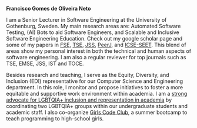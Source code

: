 <b> Francisco Gomes de Oliveira Neto </b>

I am a Senior Lecturer in Software Engineering at the University of Gothenburg, Sweden. My main research areas are: Automated Software Testing, (AI) Bots to aid Software Engineers, and Scalable and Inclusive Software Engineering Education. Check out my google scholar page and some of my papers in <a href="https://arxiv.org/abs/2404.14901">FSE</a>, <a href="https://ieeexplore.ieee.org/document/9314270">TSE</a>, <a href="https://arxiv.org/abs/1706.00933">JSS</a>, <a href="https://arxiv.org/abs/2207.09065">PeerJ</a>, and <a href="https://arxiv.org/abs/2405.03824">ICSE-SEET</a>. This blend of areas show my personal interest in both the technical and human aspects of software engineering. I am also a regular reviewer for top journals such as TSE, EMSE, JSS, IST and TOCE.

Besides research and teaching, I serve as the Equity, Diversity, and Inclusion (EDI) representative for our Computer Science and Engineering department. In this role, I monitor and propose initiatives to foster a more equitable and supportive work environment within academia. I am a <a href="https://www.computer.org/publications/tech-news/insider-membership-news/excellence-in-stem-francisco-gomes-de-oliveira-neto">strong advocate for LGBTQIA+ inclusion and representation in academia</a> by coordinating two LGBTQIA+ groups within our undergraduate students and academic staff. I also co-organize <a href="https://chalmers.se/gcc">Girls Code Club</a>, a summer bootcamp to teach programming to high-school girls.